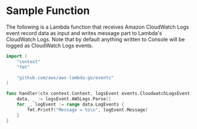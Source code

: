 
# Sample Function

The following is a Lambda function that receives Amazon CloudWatch Logs event record data as input and writes message part to Lambda's CloudWatch Logs. Note that by default anything written to Console will be logged as CloudWatch Logs events.

```go
import (
	"context"
	"fmt"

	"github.com/aws/aws-lambda-go/events"
)

func handler(ctx context.Context, logsEvent events.CloudwatchLogsEvent) {
	data, _ := logsEvent.AWSLogs.Parse()
	for _, logEvent := range data.LogEvents {
		fmt.Printf("Message = %s\n", logEvent.Message)
  	}
}
```
